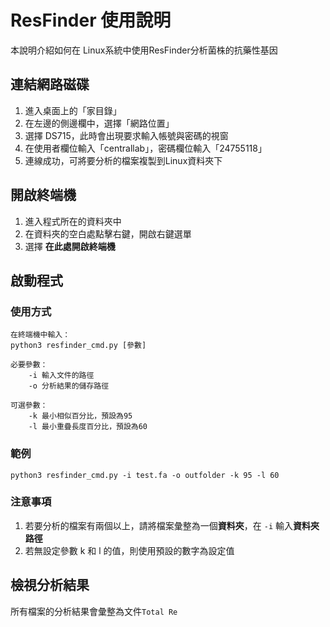 # ResFinder 使用說明

本說明介紹如何在 Linux系統中使用ResFinder分析菌株的抗藥性基因

## 連結網路磁碟

 1. 進入桌面上的「家目錄」
 2. 在左邊的側邊欄中，選擇「網路位置」
 3. 選擇 DS715，此時會出現要求輸入帳號與密碼的視窗
 4. 在使用者欄位輸入「centrallab」，密碼欄位輸入「24755118」
 5. 連線成功，可將要分析的檔案複製到Linux資料夾下

## 開啟終端機

 1. 進入程式所在的資料夾中
 2. 在資料夾的空白處點擊右鍵，開啟右鍵選單
 3. 選擇 **在此處開啟終端機**

## 啟動程式
### 使用方式
```
在終端機中輸入：
python3 resfinder_cmd.py [參數]

必要參數：
	-i 輸入文件的路徑
	-o 分析結果的儲存路徑
	
可選參數：
	-k 最小相似百分比，預設為95
	-l 最小重疊長度百分比，預設為60
```
### 範例
```
python3 resfinder_cmd.py -i test.fa -o outfolder -k 95 -l 60
```
### 注意事項

 1. 若要分析的檔案有兩個以上，請將檔案彙整為一個**資料夾**，在 ``-i`` 輸入**資料夾路徑**
 2. 若無設定參數 k 和 l 的值，則使用預設的數字為設定值

## 檢視分析結果

所有檔案的分析結果會彙整為文件``Total Re``


<!--stackedit_data:
eyJoaXN0b3J5IjpbLTIxODkwNzkwNCw1Mjk1MTI4MDksMTQ5ND
Y3MDU4MCwtNjE4MzE3NDYyLDU2MDQ1MzY1OSwtMTM3MjAxODUz
NywtMTIzNzk2NzEyOSwtODU3NTAxNjczLC0xNDM0NTMzODY5LC
0xNDQ1MTE4MzQ2LDExODgxODQ4MiwxMTgzNzAyNTE4LDEyOTg2
NTc1MjVdfQ==
-->
